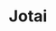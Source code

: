 ---
git: https://github.com/pmndrs/jotai
logohandle: jotai
sort: jotai
title: Jotai
twitter: https://x.com/jotaijs
website: https://jotai.org/
---